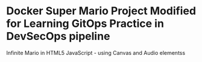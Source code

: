 # Docker Super Mario Project Modified for Learning GitOps Practice in DevSecOps pipeline
Infinite Mario in HTML5 JavaScript - using Canvas and Audio elementss



